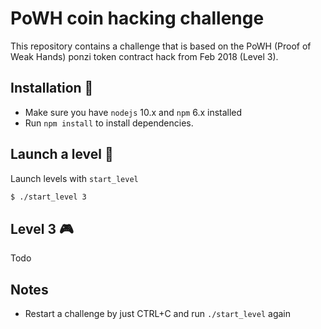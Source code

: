 # PoWH coin hacking challenge

This repository contains a challenge that is based on the PoWH (Proof of Weak Hands) ponzi token contract hack from Feb 2018 (Level 3).

## Installation :minidisc:

- Make sure you have `nodejs` 10.x and `npm` 6.x installed
- Run `npm install` to install dependencies.

## Launch a level :rocket:

Launch levels with `start_level`

```bash
$ ./start_level 3
```

## Level 3 :video_game:

Todo 


## Notes

- Restart a challenge by just CTRL+C and run `./start_level` again
